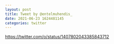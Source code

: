 ```yaml
--- 
layout: post 
title: Tweet by @entelmuhendis_ 
date: 2021-06-23 1624481145 
categories: twitter 
--- 
```

https://twitter.com/o/status/1407802043385843712